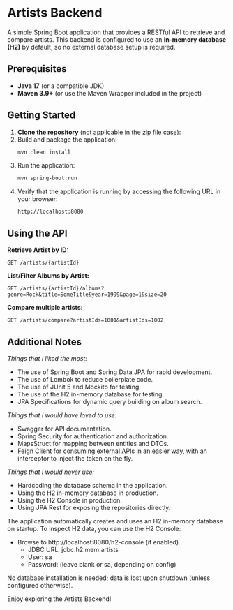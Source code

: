 # Artists Backend

A simple Spring Boot application that provides a RESTful API to retrieve and compare artists. This backend is configured to use an **in-memory database (H2)** by default, so no external database setup is required.

## Prerequisites

- **Java 17** (or a compatible JDK)
- **Maven 3.9+** (or use the Maven Wrapper included in the project)

## Getting Started

1. **Clone the repository** (not applicable in the zip file case):
2. Build and package the application:
   ```bash
   mvn clean install
    ```
3. Run the application:
   ```bash
   mvn spring-boot:run
    ```
4. Verify that the application is running by accessing the following URL in your browser:
   ```
   http://localhost:8080
   ```

## Using the API
**Retrieve Artist by ID:**
```
GET /artists/{artistId}
```

**List/Filter Albums by Artist:**
```
GET /artists/{artistId}/albums?genre=Rock&title=SomeTitle&year=1999&page=1&size=20
```

**Compare multiple artists:**
```
GET /artists/compare?artistIds=1001&artistIds=1002
```

## Additional Notes

*Things that I liked the most:*
- The use of Spring Boot and Spring Data JPA for rapid development.
- The use of Lombok to reduce boilerplate code.
- The use of JUnit 5 and Mockito for testing.
- The use of the H2 in-memory database for testing.
- JPA Specifications for dynamic query building on album search.

*Things that I would have loved to use:* 
- Swagger for API documentation.
- Spring Security for authentication and authorization.
- MapsStruct for mapping between entities and DTOs.
- Feign Client for consuming external APIs in an easier way, with an interceptor to inject the token on the fly.

*Things that I would never use:*
- Hardcoding the database schema in the application.
- Using the H2 in-memory database in production.
- Using the H2 Console in production.
- Using JPA Rest for exposing the repositories directly.

The application automatically creates and uses an H2 in-memory database on startup.
To inspect H2 data, you can use the H2 Console:
- Browse to http://localhost:8080/h2-console (if enabled).
  - JDBC URL: jdbc:h2:mem:artists 
  - User: sa
  - Password: (leave blank or sa, depending on config)

No database installation is needed; data is lost upon shutdown (unless configured otherwise).

Enjoy exploring the Artists Backend!